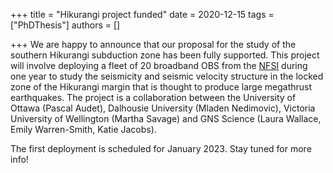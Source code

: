 +++
title = "Hikurangi project funded"
date = 2020-12-15
tags = ["PhDThesis"]
authors = []

+++
We are happy to announce that our proposal for the study of the southern Hikurangi subduction zone has been fully supported. This project will involve deploying a fleet of 20 broadband OBS from the [NFSI](https://nfsi.ca) during one year to study the seismicity and seismic velocity structure in the locked zone of the Hikurangi margin that is thought to produce large megathrust earthquakes. The project is a collaboration between the University of Ottawa (Pascal Audet), Dalhousie University (Mladen Nedimovic), Victoria University of Wellington (Martha Savage) and GNS Science (Laura Wallace, Emily Warren-Smith, Katie Jacobs). 

The first deployment is scheduled for January 2023. Stay tuned for more info!

<!-- ![Northern Cascadia](/img/posts/F1.large.jpg) -->